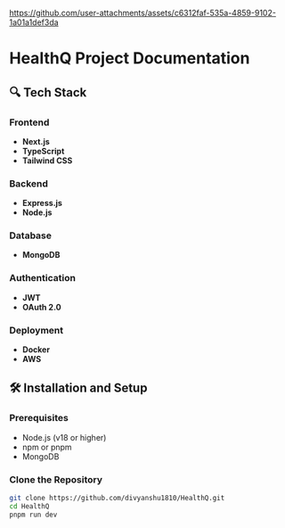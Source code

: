 https://github.com/user-attachments/assets/c6312faf-535a-4859-9102-1a01a1def3da

# HealthQ Project Documentation

## 🔍 Tech Stack

### Frontend
- **Next.js**
- **TypeScript**
- **Tailwind CSS**

### Backend
- **Express.js**
- **Node.js**

### Database
- **MongoDB**

### Authentication
- **JWT**
- **OAuth 2.0**

### Deployment
- **Docker**
- **AWS**

## 🛠️ Installation and Setup

### Prerequisites
- Node.js (v18 or higher)
- npm or pnpm
- MongoDB

### Clone the Repository
```bash
git clone https://github.com/divyanshu1810/HealthQ.git
cd HealthQ
pnpm run dev
